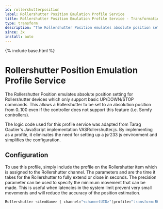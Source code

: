 ```yaml
---
id: rollershutterposition
label: Rollershutter Position Emulation Profile Service
title: Rollershutter Position Emulation Profile Service - Transformation Services
type: transform
description: "The Rollershutter Position emulates absolute position setting for Rollershutter devices which only support basic UP/DOWN/STOP commands."
since: 3x
install: auto
---
```


<!-- Attention authors: Do not edit directly. Please add your changes to the appropriate source repository -->

{% include base.html %}

# Rollershutter Position Emulation Profile Service

The Rollershutter Position emulates absolute position setting for Rollershutter devices which only support basic UP/DOWN/STOP commands.
This allows a Rollershutter to be set to an absolution position from 0..100 even if the controller does not support this feature (i.e. Somfy controllers).

The logic code used for this profile service was adapted from Tarag Gautier's JavaScript implementation VASRollershutter.js.
By implementing as a profile, it eliminates the need for setting up a jsr233 js environment and simplifies the configuration.

## Configuration

To use this profile, simply include the profile on the Rollershutter item which is assigned to the Rollershutter channel.
The parameters <uptime> and <downtime> are the time it takes for the Rollershutter to fully extend or close in seconds.
The precision parameter can be used to specify the minimum movement that can be made.
This is useful when latencies in the system limit prevent very small movements and will reduce the accuracy of the position estimation.

```java
Rollershutter <itemName> { channel="<channelUID>"[profile="transform:ROLLERSHUTTERPOSITION", uptime=<uptime>, downtime=<downtime>, precision=<minimun percent movement>]}
```

